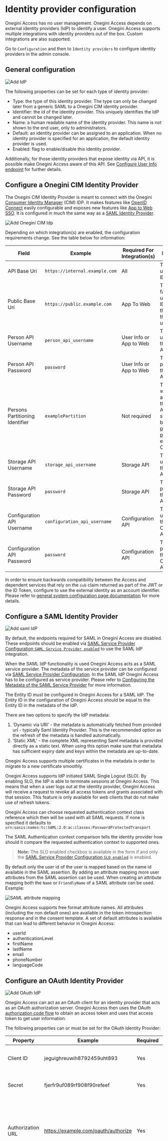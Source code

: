 # Identity provider configuration

Onegini Access has no user management. Onegini Access depends on external identity providers (IdP) to identify a user. Onegini Access supports multiple 
integrations with identity providers out of the box. Custom integrations are also supported.

Go to `Configuration` and then to `Identity providers` to configure identity providers in the admin console.

## General configuration

![Add IdP](img/add-idp.png)

The following properties can be set for each type of identity provider:

* Type: the type of this identity provider. The type can only be changed later from a generic SAML to a Onegini CIM identity provider.
* Identifier: the id of the identity provider. This uniquely identifies the IdP and cannot be changed later.
* Name: a human readable name of the identity provider. This name is not shown to the end user, only to administrators.
* Default: an identity provider can be assigned to an application. When no identity provider is specified for an application, the default identity provider is used.
* Enabled: flag to enable/disable this identity provider.

Additionally, for those identity providers that expose identity via API, it is possible make Onegini Access aware of this API.
See [Configure User Info endpoint](#configure-user-info-endpoint) for further details.

## Configure a Onegini CIM Identity Provider

The Onegini CIM Identity Provider is meant to connect with the Onegini [Consumer Identity Manager](https://docs-single-tenant.onegini.com/cim/stable/idp) (CIM) 
IDP. It makes features like [OpenID Connect](../../oidc/index.md) easily configurable and exposes new features like [App to Web SSO](../../app-to-web/index.md). 
It is configured in much the same way as a [SAML Identity Provider](#configure-a-saml-identity-provider).

![Add Onegini CIM Idp](img/add-onegini-idp.png)

Depending on which integration(s) are enabled, the configuration requirements change. See the table below for information:

| Field                           | Example                         | Required For Integration(s) | Description 
|---------------------------------|---------------------------------|-----------------------------|-------------------------------------------------------------------------------
| API Base Uri                    | `https://internal.example.com`  | All                         | The API base uri of the CIM IDP.
| Public Base Uri                 | `https://public.example.com`    | App To Web                  | The public facing base uri of the CIM IDP (possibly the same as the API base uri).
| Person API Username             | `person_api_username`           | User Info or App to Web     | The username of the Person API.
| Person API Password             | `password`                      | User Info or App to Web     | The password of the Person API.
| Persons Partitioning Identifier | `examplePartition`              | Not required                | This value will be sent along with the Person API call. It should only be set when [persons partitioning](https://docs-single-tenant.onegini.com/cim/stable/idp/topic-guides/persons-partitioning.html) is enabled in CIM.
| Storage API Username            | `storage_api_username`          | Storage API                 | The username of the Storage API.
| Storage API Password            | `password`                      | Storage API                 | The password of the Storage API.
| Configuration API Username      | `configuration_api_username`    | Configuration API           | The username of the Configuration API.
| Configuration API Password      | `password`                      | Configuration API           | The password of the Configuration API.

In order to ensure backwards compatibility between the Access and dependent services that rely on the `sub` claim returned as part of the JWT or the ID Token,
configure to use the external identity as an account identifier. Please refer
to [general system configuration page documentation](../../technical-app-management/general-config/general-config.md) for more details.

## Configure a SAML Identity Provider

![Add saml IdP](img/add-saml-idp.png)

By default, the endpoints required for SAML in Onegini Access are disabled. These endpoints should be enabled via [SAML Service Provider Configuration `SAML Service Provider enabled`](../../technical-app-management/idp-saml-sp-config/idp-saml-sp-config.md#saml-enabled)
to use the SAML IdP integration.

When the SAML IdP functionality is used Onegini Access acts as a SAML service provider. The metadata of the service provider can be configured via 
[SAML Service Provider Configuration](../../technical-app-management/idp-saml-sp-config/idp-saml-sp-config.md). In the SAML IdP Onegini Access has to be configured as service 
provider. Please refer to [Configuring the Metadata of the SAML Service Provider](../../technical-app-management/idp-saml-sp-config/idp-saml-sp-config.md#configure-metadata-of-the-saml-service-provider)
for more information.

The Entity ID must be configured in Onegini Access for a SAML IdP. The Entity ID in the configuration of Onegini Access should be equal to the Entity ID in the 
metadata of the IdP.

There are two options to specify the IdP metadata:

1. 'Dynamic via URI' - the metadata is automatically fetched from provided url - typically Saml Identity Provider. This is the recommended option as the refresh of the metadata is handled automatically. 
2. 'Static XML' - the complete XML representing Saml metadata is provided directly as a static text. When using this option make sure that metadata has sufficient expiry date and keys within the metadata are up-to-date.
 
Onegini Access supports multiple certificates in the metadata in order to migrate to a new certificate smoothly.

Onegini Access supports IdP initiated SAML Single Logout (SLO). By enabling SLO, the IdP is able to terminate sessions at Onegini Access. This means that 
when a user logs out at the identity provider, Onegini Access will receive a request to revoke all access tokens and grants associated with that session.
This feature is only available for web clients that do not make use of refresh tokens.

Onegini Access can choose requested authentication context class reference which then will be used with all SAML requests. If none is specified it defaults to 
`urn:oasis:names:tc:SAML:2.0:ac:classes:PasswordProtectedTransport`

The SAML Authentication context comparison tells the identity provider how should it compare the requested authentication context to supported ones.

>**Note:** The SLO enabled checkbox is available in the form if and only the [SAML Service Provider Configuration `SLO enabled`](../../technical-app-management/idp-saml-sp-config/idp-saml-sp-config.md#slo-enabled) is enabled.
 
By default only the user id of the user is mapped based on the name id available in the SAML assertion. By adding an attribute mapping more user attributes
from the SAML assertion can be used. When creating an attribute mapping both the `Name` or `FriendlyName` of a SAML attribute can be used. Example:

![SAML attribute mapping](img/saml-idp-attribute-mapping.png)

Onegini Access supports free format attribute names. All attributes (including the non default ones) are available in the token introspection response and in 
the consent template. A set of default attributes is available that can lead to different behavior in Onegini Access:

* userId
* authenticationLevel
* firstName
* lastName
* email
* phoneNumber
* languageCode

## Configure an OAuth Identity Provider

![Add OAuth IdP](img/add-oauth-idp.png)

Onegini Access can act as an OAuth client for an identity provider that acts as an OAuth authorization server. Onegini Access then uses the OAuth 
[authorization code flow](https://tools.ietf.org/html/rfc6749#page-24) to obtain an access token and uses that access token to get user information.

The following properties can or must be set for the OAuth Identity Provider:

| Property             | Example                             | Required | Description 
|----------------------|-------------------------------------|----------|-------------
| Client ID            | jeguighreuwih8792459uht893          | Yes      | The identifier for Onegini Access in the OAuth IdP. 
| Secret               | fjerfr9uf089rf908f90refeef          | Yes      | The secret for Onegini Access in the OAuth IdP. 
| Authorization URL    | https://example.com/oauth/authorize | Yes      | URL to start the authorization without request parameters. These are added by Onegini Access.
| Token URL            | https://example.com/oauth/token     | Yes      | URL to exchange the access grant for an access token without request parameters. These are added by Onegini Access. The URL is called via HTTP POST. The client id and secret are sent via the HTTP Authorization header (Basic authentication) or via the url encoded form.
| Profile URL          | https://example.com/me              | Yes      | URL for an OAuth resource call that returns a user profile. The URL is called via HTTP POST. The access token is sent via the HTTP Authorization header with a [Bearer token](https://tools.ietf.org/html/rfc6750#section-2.1).
| Scopes               | profile                             | No       | Scopes that are needed for getting the user profile. Multiple scopes must be separated by a space. An empty value is allowed.


During the OAuth authorization flow the user is redirected back from the OAuth IdP to the Onegini Access. This redirect URL is the engine base URI + the engine 
context root + `/oauth-idp/callback`.
Example: `https://token-server.example.com/oauth/oauth-idp/callback`.

Attribute mappings are currently not supported in this IdP. The Onegini Access expects the profile in the following structure to extract the user identifier:

```json
{
  "userId" : "user-1234"
}
```

## Configure a Custom API Identity Provider

Custom API Identity Providers can be either `One Step` or `Two Step`. These Identity Providers utilize the Onegini Extension Engine to execute custom JavaScript to 
validate the registration. Scripts should be supplied when configuring this Identity Provider. `Two Step` requires an `Init registration` and 
`Complete registration` script while `One Step` only requires a `Complete registration ` script. Both can have an optional script for 
`Backchannel communication`, but that is not required. 


![Add Custom API IdP](img/add-custom-api-idp.png)

For more information on the Identity Provider refer to the [Custom Registration topic guide](../../custom-registration/index.md).

See the [Example Scripts](../../custom-registration/custom-api-example.md) for help to create the scripts.

## Configure a Onegini CIM API Identity Provider

The Onegini CIM API Identity Provider combines the flexibility of the Custom API Identity Provider with out-of-the-box integrations of Onegini CIM. The user 
registration flow is handled via scripts to fully customize the look and feel in the mobile app. After the user has registered, existing integrations like [App
to Web Single Sign On](../../app-to-web/index.md) can be called from the Onegini Mobile SDK.

## Configure User Info endpoint

For any type of the Identity Provider it is possible to configure an endpoint which Onegini Access will use as a source of user identity attributes. It is used
by Onegini Access to expose UserInfo and populate ID Token with claims in OpenID Connect flows. This endpoint needs to be compliant with 
[Person API](https://docs-single-tenant.onegini.com/cim/stable/idp/api-reference/person-api.html). 
The reference implementation of this API is provided by CIM. Refer to CIM documentation for API specification and instructions how to enable it.

* Enabled: indicates whether identity attributes may be retrieved via API
* Identity source URL: Url of the Person API compliant endpoint
* Username: username that shall be used when accessing API
* Password: password that shall be used when accessing API

The calls to the API are cached. The TTL of this cache can be configured as described in [Cache Configuration](../../technical-app-management/cache-config/cache-config.md)

## Attribute mapping

![Add attribute mapping](img/add-attribute-mapping.png)

### Identity Provider attributes
Some identity providers are capable of providing user attributes during authorization. These attributes are associated with respective access tokens and
are available as a key-value pair for an inspection via the [Token introspection API](../../../api-reference/token-introspection.md).

By default, the attributes are stored under the original keys, but it is possible to override that behaviour by defining a custom mapping. 
If at least one custom mapping is defined, only those attributes will be mapped. That means other attributes that are not mapped will be dropped. If you are 
using [SAML attribute name mapping](https://docs-single-tenant.onegini.com/cim/stable/idp/administration/configure-attributes.html) in 
Onegini CIM, make sure to coordinate the configuration between the two products. The attribute names are case-sensitive.

A special user attribute is the user identifier. It identifies the user within the Onegini Access. For a SAML based identity provider the assertion 
`Subject/NameID` is the standard user identifier. Create an attribute that maps to `userId` if you need to use a different attribute as user identifier. 

### Person API attributes
The attributes are stored during authorization, but the Onegini Access will not resynchronize them later. This results in potentially stale data. 
To overcome this limitation, consider leveraging the [Person API integration](#configure-user-info-endpoint).

If the Person API integration is enabled, the Token introspection API returns all non-empty attributes from the Person API, in addition to the attributes that 
were returned during the authorization.

Supported attributes are:

- `first_name`
- `last_name`
- `gender`
- `birth_date`
- `locale`
- `email`
- `email_verified`
- `phone_number`
- `phone_number_verified`
- `street_name`
- `house_number`
- `house_number_addition`
- `city`
- `region`
- `country`
- `postal_code`

Similar to attributes provided by an identity provider, the names of attributes as returned by the Token Introspection API 
can be changed by defining a custom mapping. If at least one custom mapping is defined, only those attributes that are configured are mapped.
Name of the attributes are case-sensitive.
